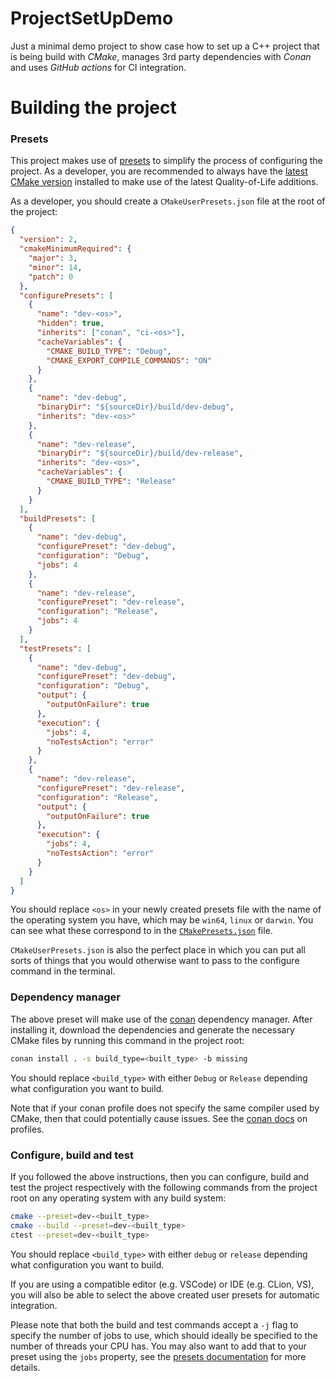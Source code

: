 # ProjectSetUpDemo

Just a minimal demo project to show case how to set up a C++ project that is being build with _CMake_, manages 3rd party dependencies with _Conan_ and uses _GitHub actions_ for CI integration.

# Building the project

### Presets

This project makes use of [presets][1] to simplify the process of configuring
the project. As a developer, you are recommended to always have the [latest
CMake version][2] installed to make use of the latest Quality-of-Life
additions.

As a developer, you should create a `CMakeUserPresets.json` file at the root of
the project:

```json
{
  "version": 2,
  "cmakeMinimumRequired": {
    "major": 3,
    "minor": 14,
    "patch": 0
  },
  "configurePresets": [
    {
      "name": "dev-<os>",
      "hidden": true,
      "inherits": ["conan", "ci-<os>"],
      "cacheVariables": {
        "CMAKE_BUILD_TYPE": "Debug",
        "CMAKE_EXPORT_COMPILE_COMMANDS": "ON"
      }
    },
    {
      "name": "dev-debug",
      "binaryDir": "${sourceDir}/build/dev-debug",
      "inherits": "dev-<os>"
    },
    {
      "name": "dev-release",
      "binaryDir": "${sourceDir}/build/dev-release",
      "inherits": "dev-<os>",
      "cacheVariables": {
        "CMAKE_BUILD_TYPE": "Release"
      }
    }
  ],
  "buildPresets": [
    {
      "name": "dev-debug",
      "configurePreset": "dev-debug",
      "configuration": "Debug",
      "jobs": 4
    },
    {
      "name": "dev-release",
      "configurePreset": "dev-release",
      "configuration": "Release",
      "jobs": 4
    }
  ],
  "testPresets": [
    {
      "name": "dev-debug",
      "configurePreset": "dev-debug",
      "configuration": "Debug",
      "output": {
        "outputOnFailure": true
      },
      "execution": {
        "jobs": 4,
        "noTestsAction": "error"
      }
    },
    {
      "name": "dev-release",
      "configurePreset": "dev-release",
      "configuration": "Release",
      "output": {
        "outputOnFailure": true
      },
      "execution": {
        "jobs": 4,
        "noTestsAction": "error"
      }
    }
  ]
}
```

You should replace `<os>` in your newly created presets file with the name of
the operating system you have, which may be `win64`, `linux` or `darwin`. You
can see what these correspond to in the
[`CMakePresets.json`](CMakePresets.json) file.

`CMakeUserPresets.json` is also the perfect place in which you can put all
sorts of things that you would otherwise want to pass to the configure command
in the terminal.

### Dependency manager

The above preset will make use of the [conan][conan] dependency manager. After
installing it, download the dependencies and generate the necessary CMake
files by running this command in the project root:

```sh
conan install . -s build_type=<built_type> -b missing
```

You should replace `<build_type>` with either `Debug` or `Release` depending what configuration you want to build.

Note that if your conan profile does not specify the same compiler used by
CMake, then that could potentially cause issues. See the [conan docs][profile]
on profiles.

[conan]: https://conan.io/
[profile]: https://docs.conan.io/en/latest/using_packages/using_profiles.html

### Configure, build and test

If you followed the above instructions, then you can configure, build and test
the project respectively with the following commands from the project root on
any operating system with any build system:

```sh
cmake --preset=dev-<built_type>
cmake --build --preset=dev-<built_type>
ctest --preset=dev-<built_type>
```

You should replace `<build_type>` with either `debug` or `release` depending what configuration you want to build.

If you are using a compatible editor (e.g. VSCode) or IDE (e.g. CLion, VS), you
will also be able to select the above created user presets for automatic
integration.

Please note that both the build and test commands accept a `-j` flag to specify
the number of jobs to use, which should ideally be specified to the number of
threads your CPU has. You may also want to add that to your preset using the
`jobs` property, see the [presets documentation][1] for more details.

[1]: https://cmake.org/cmake/help/latest/manual/cmake-presets.7.html
[2]: https://cmake.org/download/